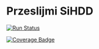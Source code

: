 # Przeslijmi SiHDD

[![Run Status](https://api.shippable.com/projects/5e4da2352d50ee0007e90b90/badge?branch=master)]()

[![Coverage Badge](https://api.shippable.com/projects/5e4da2352d50ee0007e90b90/coverageBadge?branch=master)]()
